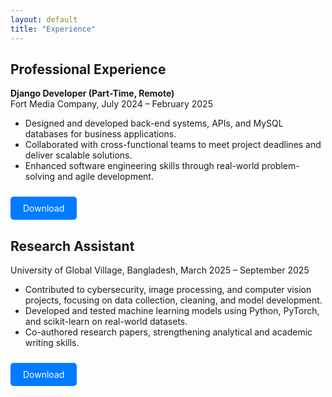```yaml
---
layout: default
title: "Experience"
---
```

<html lang="en">
  <div class="section-card">
<head>
  <meta charset="UTF-8">
  <meta name="viewport" content="width=device-width, initial-scale=1.0">
  <title>experience</title>
  <style>
    .download-btn {
      display: inline-block;
      padding: 10px 20px;
      background-color: #007BFF;
      color: white;
      text-decoration: none;
      border-radius: 5px;
      margin-top: 10px;
    }
    .download-btn:hover {
      background-color: #0056b3;
    }
    .experience-item {
      margin-bottom: 20px;
    }
  </style>
</head>
<body>
 

  <div class="experience-item">
    <h2>Professional Experience</h2>
    <p><strong>Django Developer (Part-Time, Remote)</strong><br>
    Fort Media Company, July 2024 – February 2025</p>
    <ul>
      <li>Designed and developed back-end systems, APIs, and MySQL databases for business applications.</li>
      <li>Collaborated with cross-functional teams to meet project deadlines and deliver scalable solutions.</li>
      <li>Enhanced software engineering skills through real-world problem-solving and agile development.</li>
    </ul>
    <a href="prove.pdf" download="prove.pdf" class="download-btn">Download</a>
  </div>

  <div class="experience-item">
    <h2>Research Assistant</h2>
    <p>University of Global Village, Bangladesh, March 2025 – September 2025</p>
    <ul>
      <li>Contributed to cybersecurity, image processing, and computer vision projects, focusing on data collection, cleaning, and model development.</li>
      <li>Developed and tested machine learning models using Python, PyTorch, and scikit-learn on real-world datasets.</li>
      <li>Co-authored research papers, strengthening analytical and academic writing skills.</li>
    </ul>
    <a href="prove1.pdf" download="prove1.pdf" class="download-btn">Download</a>
  </div>
</body>
</html>
